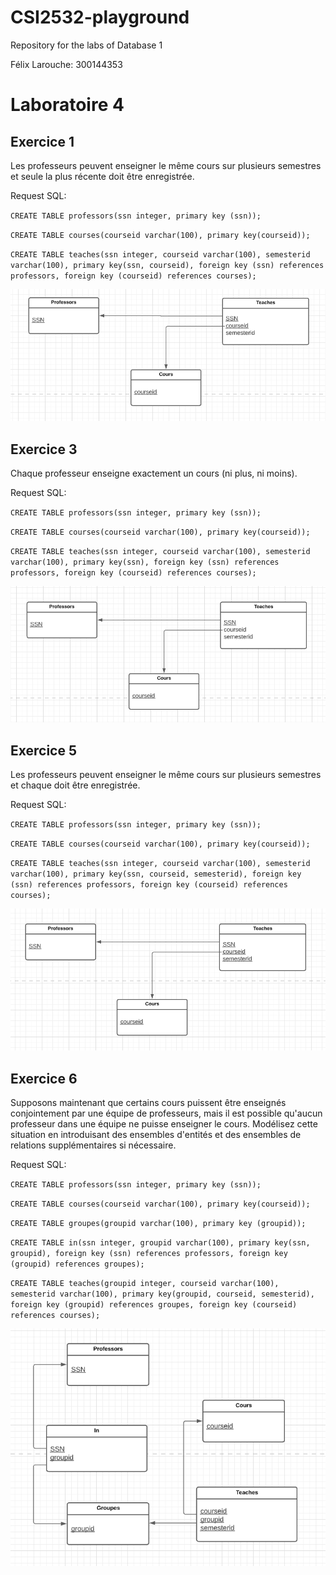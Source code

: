 # CSI2532-playground
Repository for the labs of Database 1

Félix Larouche: 300144353

# Laboratoire 4

## Exercice 1
Les professeurs peuvent enseigner le
même cours sur plusieurs semestres et seule
la plus récente doit être enregistrée.

Request SQL:

`CREATE TABLE professors(ssn integer, primary key (ssn));`

`CREATE TABLE courses(courseid varchar(100), primary key(courseid));`

`CREATE TABLE teaches(ssn integer, courseid varchar(100), semesterid varchar(100), primary key(ssn, courseid), foreign key (ssn) references professors, foreign key (courseid) references courses);`

![screenshot_exercice1](assets/screenshot_exercice1_lab4.png)

## Exercice 3
Chaque professeur enseigne exactement
un cours (ni plus, ni moins).

Request SQL:

`CREATE TABLE professors(ssn integer, primary key (ssn));`

`CREATE TABLE courses(courseid varchar(100), primary key(courseid));`

`CREATE TABLE teaches(ssn integer, courseid varchar(100), semesterid varchar(100), primary key(ssn), foreign key (ssn) references professors, foreign key (courseid) references courses);`

![screenshot_exercice3](assets/screenshot_exercice3_lab4.png)


## Exercice 5
Les professeurs peuvent enseigner le
même cours sur plusieurs semestres et
chaque doit être enregistrée.

Request SQL:

`CREATE TABLE professors(ssn integer, primary key (ssn));`

`CREATE TABLE courses(courseid varchar(100), primary key(courseid));`

`CREATE TABLE teaches(ssn integer, courseid varchar(100), semesterid varchar(100), primary key(ssn, courseid, semesterid), foreign key (ssn) references professors, foreign key (courseid) references courses);`

![screenshot_exercice5](assets/screenshot_exercice5_lab4.png)

## Exercice 6
Supposons maintenant que certains cours
puissent être enseignés conjointement par
une équipe de professeurs, mais il est
possible qu'aucun professeur dans une
équipe ne puisse enseigner le cours.
Modélisez cette situation en introduisant des
ensembles d'entités et des ensembles de
relations supplémentaires si nécessaire.

Request SQL:

`CREATE TABLE professors(ssn integer, primary key (ssn));`

`CREATE TABLE courses(courseid varchar(100), primary key(courseid));`

`CREATE TABLE groupes(groupid varchar(100), primary key (groupid));`

`CREATE TABLE in(ssn integer, groupid varchar(100), primary key(ssn, groupid), foreign key (ssn) references professors, foreign key (groupid) references groupes);`

`CREATE TABLE teaches(groupid integer, courseid varchar(100), semesterid varchar(100), primary key(groupid, courseid, semesterid), foreign key (groupid) references groupes, foreign key (courseid) references courses);`

![screenshot_exercice6](assets/screenshot_exercice6_lab4.png)


